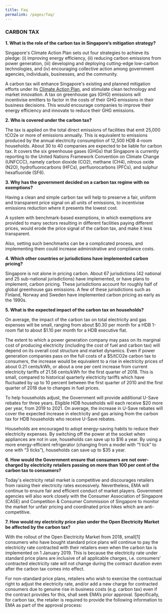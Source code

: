 ```yaml
---
title: Faq
permalink: /pages/faq/
---
```


### CARBON TAX

**1. What is the role of the carbon tax in Singapore’s mitigation strategy?**

Singapore's Climate Action Plan sets out four strategies to achieve its pledge: (i) improving energy efficiency, (ii) reducing carbon emissions from power generation, (iii) developing and deploying cutting-edge low-carbon technologies, and (iv) encouraging collective action among government agencies, individuals, businesses, and the community.

A carbon tax will enhance Singapore's existing and planned mitigation efforts under its [<a href="https://www.nccs.gov.sg/docs/default-source/publications/take-action-today-for-a-carbon-efficient-singapore.pdf" target="_blank">Climate Action Plan</a>](https://www.nccs.gov.sg/docs/default-source/publications/take-action-today-for-a-carbon-efficient-singapore.pdf), and stimulate clean technology and market innovation. A tax on greenhouse gas (GHG) emissions will incentivise emitters to factor in the costs of their GHG emissions in their business decisions. This would encourage companies to improve their energy efficiency and innovate to reduce their GHG emissions.

**2. Who is covered under the carbon tax?**

The tax is applied on the total direct emissions of facilities that emit 25,000 tCO2e or more of emissions annually. This is equivalent to emissions produced by the annual electricity consumption of 12,500 HDB 4-room households. About 30 to 40 companies are expected to be liable for carbon tax. It covers the six greenhouse gases (GHGs) that Singapore is currently reporting to the United Nations Framework Convention on Climate Change (UNFCCC), namely carbon dioxide (CO2), methane (CH4), nitrous oxide (N2O), hydrofluorocarbons (HFCs), perfluorocarbons (PFCs), and sulphur hexafluoride (SF6).

**3. Why has the government decided on a carbon tax regime with no exemptions?**

Having a clean and simple carbon tax will help to preserve a fair, uniform and transparent price signal on all units of emissions, to incentivise emissions reduction where it presents the lowest cost.

A system with benchmark-based exemptions, in which exemptions are provided to many sectors resulting in different facilities paying different prices, would erode the price signal of the carbon tax, and make it less transparent.

Also, setting such benchmarks can be a complicated process, and implementing them could increase administrative and compliance costs.

**4. Which other countries or jurisdictions have implemented carbon pricing?**

Singapore is not alone in pricing carbon. About 67 jurisdictions (42 national and 25 sub-national jurisdictions) have implemented, or have plans to implement, carbon pricing. These jurisdictions account for roughly half of global greenhouse gas emissions. A few of these jurisdictions such as Finland, Norway and Sweden have implemented carbon pricing as early as the 1990s.

**5. What is the expected impact of the carbon tax on households?**

On average, the impact of the carbon tax on total electricity and gas expenses will be small, ranging from about $0.30 per month for a HDB 1-room flat to about $1.10 per month for a HDB executive flat.

The extent to which a power generation company may pass on its marginal cost of producing electricity (including the cost of fuel and carbon tax) will depend on its overall cost structure and market dynamics. Even if power generation companies pass on the full costs of a $5/tCO2e carbon tax to consumers, the increase would be equivalent to a rise in electricity prices of about 0.21 cents/kWh, or about a one per cent increase from current electricity tariffs of 21.56 cents/kWh for the first quarter of 2018. This is small, compared to historical quarterly electricity tariffs which have fluctuated by up to 10 percent between the first quarter of 2010 and the first quarter of 2018 due to changes in fuel prices.

To help households adjust, the Government will provide additional U-Save rebates for three years. Eligible HDB households will each receive $20 more per year, from 2019 to 2021. On average, the increase in U-Save rebates will cover the expected increase in electricity and gas arising from the carbon tax for HDB households who receive U-Save rebates.

Households are encouraged to adopt energy-saving habits to reduce their electricity expenses. By switching off the power at the socket when appliances are not in use, households can save up to $16 a year. By using a more energy-efficient refrigerator (changing from a model with “1 tick” to one with “3 ticks”), households can save up to $35 a year.

**6. How would the Government ensure that consumers are not over-charged by electricity retailers passing on more than 100 per cent of the carbon tax to consumers?**

Today's electricity retail market is competitive and discourages retailers from raising their electricity rates excessively. Nevertheless, EMA will continue to ensure fair and efficient conduct of market players. Government agencies will also work closely with the Consumer Association of Singapore (CASE) and Competition & Consumer Commission of Singapore to monitor the market for unfair pricing and coordinated price hikes which are anti-competitive.

**7. How would my electricity price plan under the Open Electricity Market be affected by the carbon tax?**

With the rollout of the Open Electricity Market from 2018, small[1] consumers who have bought standard price plans will continue to pay the electricity rate contracted with their retailers even when the carbon tax is implemented on 1 January 2019. This is because the electricity rate under standard price plans are inclusive of all applicable charges, i.e. consumers’ contracted electricity rate will not change during the contract duration even after the carbon tax comes into effect.

For non-standard price plans, retailers who wish to exercise the contractual right to adjust the electricity rate, and/or add a new charge for contracted consumers due to genuine rise in business costs (e.g. carbon tax) even if the contract provides for this, shall seek EMA’s prior approval. Specifically, for carbon tax, the retailer is required to provide the following information to EMA as part of the approval process:
